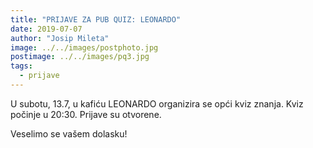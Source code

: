 ```yaml
---
title: "PRIJAVE ZA PUB QUIZ: LEONARDO"
date: 2019-07-07
author: "Josip Mileta"
image: ../../images/postphoto.jpg
postimage: ../../images/pq3.jpg
tags:
  - prijave
---
```


U subotu, 13.7, u kafiću LEONARDO organizira se opći kviz znanja. Kviz počinje u 20:30. Prijave su otvorene.

Veselimo se vašem dolasku!

